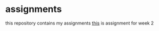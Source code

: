# assignments
this repository contains my assignments
[this](https://github.com/Maxthissen/assignments/blob/master/Assignment_week_2.ipynb) is assignment for week 2
